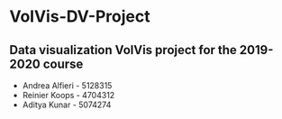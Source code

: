 # VolVis-DV-Project

## Data visualization VolVis project for the 2019-2020 course 

* Andrea Alfieri - 5128315
* Reinier Koops - 4704312
* Aditya Kunar - 5074274